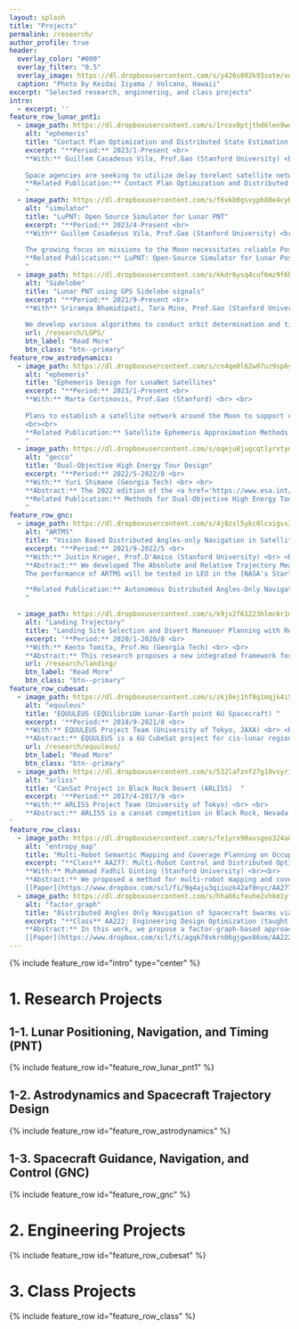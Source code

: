 ```yaml
---
layout: splash
title: "Projects"
permalink: /research/
author_profile: true
header:
  overlay_color: "#000"
  overlay_filter: "0.5"
  overlay_image: https://dl.dropboxusercontent.com/s/y426s802k93sote/volcano.jpg?dl=0
  caption: "Photo by Keidai Iiyama / Volcano, Hawaii"
excerpt: "Selected research, enginnering, and class projects"
intro: 
  - excerpt: ''
feature_row_lunar_pnt1:
  - image_path: https://dl.dropboxusercontent.com/s/1rcox0ptjthd6len9wqdk/dtn_nav_23.png?rlkey=uqw4vjrztrsedj2d7jtx3yen9&dl=0
    alt: "ephemeris"
    title: "Contact Plan Optimization and Distributed State Estimation for Delay Torelant Satellite Network"
    excerpt: "**Period:** 2023/1-Present <br>
    **With:** Guillem Casadesus Vila, Prof.Gao (Stanford University) <br><br> 
    
    Space agencies are seeking to utilize delay torelant satellite networks that provides both communication and navigation service to support future deep space missions. We propose an integrative solution that optimizes contact plan of these networks, considering both navigation and communication performance. Additionally, we propose a distributed orbit and clock bias estimation algorithm using covariance intersection. <br><br>
    **Related Publication:** Contact Plan Optimization and Distributed State Estimation for Delay Tolerant Satellite Networks, *IEEE Aerospace Conference*, 2024 (Abstract Accepted) [[Paper](https://drive.google.com/file/d/181gwBOnjbX3qSOpsu7iM-QQoA-GE1gXm/view?usp=sharing)]
    "
  - image_path: https://dl.dropboxusercontent.com/s/f6vkb0gsvypb88e4cybft/simulator_landscape.png?rlkey=0c65f7rtfwt0jqr62isc8asy5&dl=0
    alt: "simulator"
    title: "LuPNT: Open Source Simulator for Lunar PNT"
    excerpt: "**Period:** 2023/4-Present <br>
    **With** Guillem Casadesus Vila, Prof.Gao (Stanford University) <br><br>
    
    The growing focus on missions to the Moon necessitates reliable Positioning, Navigation, and Timing (PNT) services in cis-lunar space. We are developing a comprehensive, open-source simulation framework to address the growing research need in this field. Implemented primarily in C++ for computational efficiency, the simulation core employs an event-based architecture to model asynchronous onboard applications and inter-satellite communication. The framework also includes Python bindings to facilitate rapid algorithmic development and user interaction. <br><br>
    **Related Publication:** LuPNT: Open-Source Simulator for Lunar Positioning, Navigation, and Timing, *ION GNSS+ 2023*, 2023 [[Paper](https://drive.google.com/file/d/1mdIEUHOrfckKYSbwEAUoubVuhX13GNV_/view)] [[Slides](https://drive.google.com/file/d/1skQkY_pcZwauKjDcvAk_734lyzUmuOUt/view)] [[Code](https://github.com/Stanford-NavLab/LuPNT)]
    "
  - image_path: https://dl.dropboxusercontent.com/s/kkdr6ysq4cuf6mz9f6b29/Sidelobe_32.png?rlkey=ug0zf436mgxacldh1i0xmv86t&dl=0
    alt: "Sidelobe"
    title: "Lunar PNT using GPS Sidelobe signals"
    excerpt: "**Period:** 2021/9-Present <br>
    **With** Sriramya Bhamidipati, Tara Mina, Prof.Gao (Stanford University) <br><br>
    
    We develop various algorithms to conduct orbit determination and time-transfer in the lunar orbit and on lunar surface, that utilize the weak GPS sidelobe signals. We consider both single-agent and multi-agent scenarios at lunar surface and lunar orbit. Our proposed framework uses differential carrier phase measurements and/or crosslinks between lunar satellites to improve PNT performance under challenging GPS geometry. "
    url: /research/LGPS/
    btn_label: "Read More"
    btn_class: "btn--primary"
feature_row_astrodynamics:
  - image_path: https://dl.dropboxusercontent.com/s/cn4qe0l62w07uz9sp6yoo/Ephemeris_32.png?rlkey=o78zx27m31gey0oy9a6whdkce&dl=0
    alt: "ephemeris"
    title: "Ephemeris Design for LunaNet Satellites"
    excerpt: "**Period:** 2023/1-Present <br>
    **With:** Marta Cortinovis, Prof.Gao (Stanford) <br> <br>
    
    Plans to establish a satellite network around the Moon to support communication, position, navigation, and timing services are rapidly evolving. Satellites that are part of this system broadcast their ephemeris as finite parameters to lunar users for user state estimation. In this work, We investigate lunar satellite ephemeris parameterization to identify the optimal parameterization to broadcast to a lunar user.
    <br><br>
    **Related Publication:** Satellite Ephemeris Approximation Methods to Support Lunar Positioning, Navigation, and Timing Services, ION GNSS+ 2023, 2023 **Best Presentation of the Session** [[Paper](https://drive.google.com/file/d/1z-j70jBJPtMAQ6cpA_ig5yjbLJkotSEX/view)]  [[Slides](https://drive.google.com/file/d/1HG9RaoZfY6DoCg29m-v_fsy_l1IcnqVM/view)] [[Video](https://www.youtube.com/watch?v=9dV94dEMBbA)]  
    "
  - image_path: https://dl.dropboxusercontent.com/s/oqeju8jugcqt1yrvtynzw/gecco_32.png?rlkey=u3evslv1tas0nr5s3pr06js9l&dl=0
    alt: "gecco"
    title: "Dual-Objective High Energy Tour Design"
    excerpt: "**Period:** 2022/5-2022/8 <br>
    **With:** Yuri Shimane (Georgia Tech) <br> <br>
    **Abstract:** The 2022 edition of the <a href='https://www.esa.int/gsp/ACT/projects/gecco-2022-competition/'>Space Optimisation Competition (SpOC)</a> organized by the Advanced Concepts Team included a problem involving a ∆V and time of flight optimization of a moon tour visiting the seven planets of the Trappist-1 star system. We participated in this competition (5th place), and developed metrics to analyze effictive planets to flyby, as well as heuristics to solve the multiobjective trajectory optimization problem. <br><br>
    **Related Publication:** Methods for Dual-Objective High Energy Tour Design, *AAS/AIAA Astrodynamics Specialist Conference*, 2023 [[Paper](https://www.dropbox.com/scl/fi/n7kf8ohdq3q3a7ukw2u79/AAS_202308_gecco_spoc1.pdf?rlkey=1nvdlpd1sqvxq37554msyba6p&dl=0)]
    "
feature_row_gnc:
  - image_path: https://dl.dropboxusercontent.com/s/4j8zsl5ykc0lcxigvs37u/ARTMS_32.png?rlkey=750qz3qu2yp7w2yiqfolgknrl&dl=0
    alt: "ARTMS"
    title: "Vision Based Distributed Angles-only Navigation in Satellite Swarms (ARTMS)" 
    excerpt: "**Period:** 2021/9-2022/5 <br>
    **With:** Justin Kruger, Prof.D'Amico (Stanford University) <br> <br>
    **Abstract:** We developed The Absolute and Relative Trajectory Measurement System (ARTMS), an algorithmic framework for autonomous, distributed navigation and timekeeping for spacecraft swarms and constellations using angles-only measurements from onboard cameras. I worked on augmenting ARTMS for lunar navigation, and verified its performance via a star tracker in the loop simulations of swarms and constellations in various lunar orbits. <br>
    The performance of ARTMS will be tested in LEO in the [NASA's Starling Mission](https://www.nasa.gov/centers-and-facilities/nasas-starling-mission-sending-swarm-of-satellites-into-orbit/). <br><br>

    **Related Publication:** Autonomous Distributed Angles-Only Navigation and Timekeeping in Lunar Orbit, *ION ITM*, 2022 [[Paper](https://www.dropbox.com/s/rmg7advab2m4j1c/ION_ITM_Lunar_Navigation_Paper_Rev3.pdf?dl=0)] [[Slides](https://www.dropbox.com/s/1ocz6mt59xswasl/Keidai_ION_ITM_2022_rev2_slideonly.pdf?dl=0)] [[Video](https://www.youtube.com/watch?v=KsUHGfXN5bM&t=241s)]
    "

  - image_path: https://dl.dropboxusercontent.com/s/k9jx2f61223hlmc6r1mke/landing_trajectory_32.png?rlkey=4zomxszw1hlrta4rhjna3ihfj&dl=0
    alt: "Landing Trajectory"
    title: "Landing Site Selection and Divert Maneuver Planning with Reinforcement Learning"
    excerpt: '**Period:** 2020/1-2020/8 <br>
    **With:** Kento Tomita, Prof.Ho (Georgia Tech) <br> <br>
    **Abstract:** This research proposes a new integrated framework for identifying safe landing locations and planning in-flight divert maneuvers. I built a reinforcement learning framework that optimizes a landing site selection strategy concurrently with a guidance and control strategy to the target landing site to achieve a safe and efficient landing trajectory at system-level.'
    url: /research/landing/
    btn_label: "Read More"
    btn_class: "btn--primary"
feature_row_cubesat:
  - image_path: https://dl.dropboxusercontent.com/s/zkj0ej1hf8g1mqjk4i5fh/equuleus_32.jpg?rlkey=40ywuodkeehptvjamdeypyct0&dl=0
    alt: "equuleus"
    title: "EQUULEUS (EQUilibriUm Lunar-Earth point 6U Spacecraft) "
    excerpt: '**Period:** 2018/9-2021/8 <br>
    **With:** EQUULEUS Project Team (University of Tokyo, JAXA) <br> <br>
    **Abstract:** EQUULEUS is a 6U CubeSat project for cis-lunar region exploration, developed by JAXA and The University of Tokyo. I worked on thermal analysis, simulator implementation, and on-board software development. The cubesat succesfully completed its DV1 manuever and lunar flyby.'
    url: /research/equuleus/
    btn_label: "Read More"
    btn_class: "btn--primary"
  - image_path: https://dl.dropboxusercontent.com/s/532lafznf27g10vsyrim7/arliss.jpg?rlkey=lxccz3710dzs2tjyn0hxfofym&dl=0
    alt: "arliss"
    title: "CanSat Project in Black Rock Desert (ARLISS)  "
    excerpt: '**Period:** 2017/4-2017/9 <br>
    **With:** ARLISS Project Team (University of Tokyo) <br> <br>
    **Abstract:** ARLISS is a cansat competition in Black Rock, Nevada. Cansats developed by the participants are launched by rockets, going up high to 4km. In the "comeback competition", the participating teams integrate an autonomous system (including cases, parachutes, and rovers) to direct the CanSat to a designated location. Our team won the overall winner and best accuracy award (0 m), which is given to the team that successfully controlled the rover closest to the designated target. 
'
feature_row_class:
  - image_path: https://dl.dropboxusercontent.com/s/fe1yrx90avsgeo324a8uc/entropy_map_32.png?rlkey=zktoyiqlxyw9fhur75xsqv8s8&dl=0
    alt: "entropy_map"
    title: "Multi-Robot Semantic Mapping and Coverage Planning on Occupancy Grids"
    excerpt: "**Class** AA277: Multi-Robot Control and Distributed Optimization (taught by Prof.Schwager) <br>
    **With:** Muhammad Fadhil Ginting (Stanford University) <br><br>
    **Abstract:** We proposed a method for multi-robot mapping and coverage on 2D occupancy grids using high-level semantic information. We represented the distribution of semantic information on occupancy grid map with Dirichlet distribution. Using the semantic distribution, we performed information consensus among robots to build a globally consistent map. Then using the entropy of the semantic information, we develop multi-robot coverage planning algorithm to explore and map the environment efficiently. <br>
    [[Paper](https://www.dropbox.com/scl/fi/9q4aju3qiiuzk42af0nyc/AA277_Mapping.pdf?rlkey=xwh4os7v1kgmbivq9mwumtwng&dl=0)]"
  - image_path: https://dl.dropboxusercontent.com/s/hha66ifeuhe2vhkm1yf4j/Factor_Graph_32.png?rlkey=cxhmk0eubqflii8uw4zes6r3z&dl=0
    alt: "factor_graph"
    title: "Distributed Angles Only Navigation of Spacecraft Swarms via Factor-Graph Optimaization "
    excerpt: "**Class** AA222: Engineering Design Optimization (taught by Prof.Kochenderfer) <br><br>
    **Abstract:** In this work, we propose a factor-graph-based approach to perform batch orbit determination (BOD)using bearing angle measurements from multiple observers. Factor graphs have advantages over the filtering approach in 1) capability to apply sparse optimization algorithms to solve large-scale problems, 2) flexibility to accommodate asynchronous measurements, and 3) improved robustness to highly non-linear systems. We investogate the performance of the proposed factor-graph-based BOD via simulations on low earth orbits, sun-synchronous orbits, and highly elliptical orbits. <br>
    [[Paper](https://www.dropbox.com/scl/fi/agqk78vkrn06gjgwx86xm/AA222_Factor_Graph.pdf?rlkey=b16q46a8nk3ti4we0tu9qg8dj&dl=0)]"
---
```


{% include feature_row id="intro" type="center" %}

# 1. Research Projects
## 1-1. Lunar Positioning, Navigation, and Timing (PNT)
{% include feature_row id="feature_row_lunar_pnt1" %}

## 1-2. Astrodynamics and Spacecraft Trajectory Design
{% include feature_row id="feature_row_astrodynamics" %}

## 1-3. Spacecraft Guidance, Navigation, and Control (GNC) 
{% include feature_row id="feature_row_gnc" %}

# 2. Engineering Projects
{% include feature_row id="feature_row_cubesat" %}

# 3. Class Projects
{% include feature_row id="feature_row_class" %}